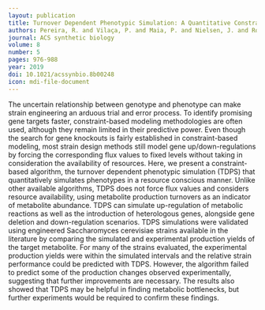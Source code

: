 ```yaml
---
layout: publication
title: Turnover Dependent Phenotypic Simulation: A Quantitative Constraint-Based Simulation Method That Accommodates All Main Strain Design Strategies
authors: Pereira, R. and Vilaça, P. and Maia, P. and Nielsen, J. and Rocha, I.
journal: ACS synthetic biology
volume: 8
number: 5
pages: 976-988
year: 2019
doi: 10.1021/acssynbio.8b00248
icon: mdi-file-document
---
```

The uncertain relationship between genotype and phenotype can make strain engineering an arduous trial and error process. To identify promising gene targets faster, constraint-based modeling methodologies are often used, although they remain limited in their predictive power. Even though the search for gene knockouts is fairly established in constraint-based modeling, most strain design methods still model gene up/down-regulations by forcing the corresponding flux values to fixed levels without taking in consideration the availability of resources. Here, we present a constraint-based algorithm, the turnover dependent phenotypic simulation (TDPS) that quantitatively simulates phenotypes in a resource conscious manner. Unlike other available algorithms, TDPS does not force flux values and considers resource availability, using metabolite production turnovers as an indicator of metabolite abundance. TDPS can simulate up-regulation of metabolic reactions as well as the introduction of heterologous genes, alongside gene deletion and down-regulation scenarios. TDPS simulations were validated using engineered Saccharomyces cerevisiae strains available in the literature by comparing the simulated and experimental production yields of the target metabolite. For many of the strains evaluated, the experimental production yields were within the simulated intervals and the relative strain performance could be predicted with TDPS. However, the algorithm failed to predict some of the production changes observed experimentally, suggesting that further improvements are necessary. The results also showed that TDPS may be helpful in finding metabolic bottlenecks, but further experiments would be required to confirm these findings.